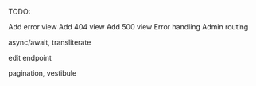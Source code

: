 TODO:

Add error view
Add 404 view
Add 500 view
Error handling 
Admin routing

async/await, transliterate

edit endpoint

pagination, vestibule
